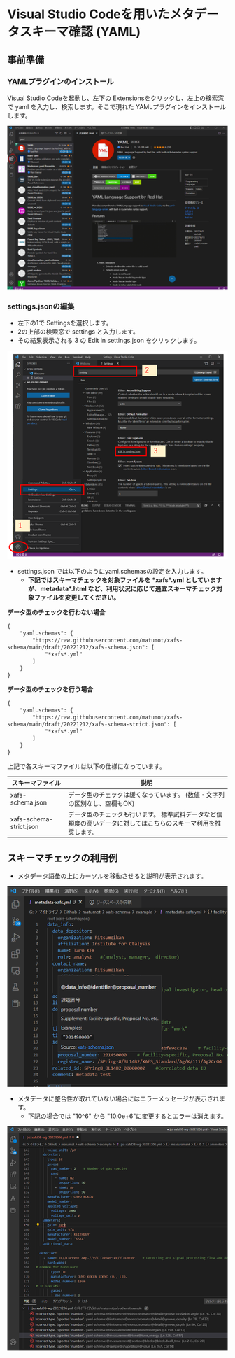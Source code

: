# Visual Studio Codeを用いたメタデータスキーマ確認 (YAML)



## 事前準備

### YAMLプラグインのインストール

Visual Studio Codeを起動し、左下の Extensionsをクリックし、左上の検索窓で yaml を入力し、検索します。そこで現れた YAMLプラグインをインストールします。

![](./fig/vscode-0.PNG)



### settings.jsonの編集

* 左下の1で Settingsを選択します。
* 2の上部の検索窓で settings と入力します。
* その結果表示される 3 の Edit in settings.json をクリックします。

![img](./fig/vscode-1.png)

* settings.json では以下のようにyaml.schemasの設定を入力します。
  * **下記ではスキーマチェックを対象ファイルを \*xafs\*.yml としていますが、metadata\*.html など、利用状況に応じて適宜スキーマチェック対象ファイルを変更してください。**

**データ型のチェックを行わない場合**

```
{
    "yaml.schemas": {
        "https://raw.githubusercontent.com/matumot/xafs-schema/main/draft/20221212/xafs-schema.json": [
            "*xafs*.yml"
        ]
    }
}
```

**データ型のチェックを行う場合**

```
{
    "yaml.schemas": {
        "https://raw.githubusercontent.com/matumot/xafs-schema/main/draft/20221212/xafs-schema-strict.json": [
            "*xafs*.yml"
        ]
    }
}
```

上記で各スキーマファイルは以下の仕様になっています。

| スキーマファイル        | 説明                                                         |
| ----------------------- | ------------------------------------------------------------ |
| xafs-schema.json        | データ型のチェックは緩くなっています。 (数値・文字列の区別なし、空欄もOK) |
| xafs-schema-strict.json | データ型のチェックも行います。 標準試料データなど信頼度の高いデータに対してはこちらのスキーマ利用を推奨します。 |



## スキーマチェックの利用例

* メタデータ語彙の上にカーソルを移動させると説明が表示されます。

![](./fig/vscode-2.png)



* メタデータに整合性が取れていない場合にはエラーメッセージが表示されます。
  * 下記の場合では "10^6" から "10.0e+6"に変更するとエラーは消えます。


![](./fig/vscode-3.png)





